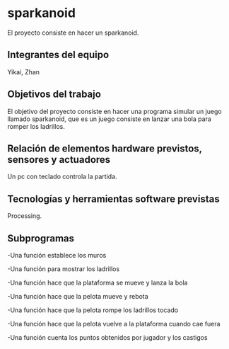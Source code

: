 # sparkanoid

El proyecto consiste en hacer un sparkanoid.

## Integrantes del equipo

Yikai, Zhan

## Objetivos del trabajo

El objetivo del proyecto consiste en hacer una programa simular un juego llamado sparkanoid, que es un juego consiste en lanzar una bola para romper los ladrillos.

## Relación de elementos hardware previstos, sensores y actuadores

Un pc con teclado controla la partida.

## Tecnologías y herramientas software previstas

Processing.

## Subprogramas

-Una función establece los muros

-Una función para mostrar los ladrillos

-Una función hace que la plataforma se mueve y lanza la bola

-Una función hace que la pelota mueve y rebota

-Una función hace que la pelota rompe los ladrillos tocado

-Una función hace que la pelota vuelve a la plataforma cuando cae fuera

-Una función cuenta los puntos obtenidos por jugador y los castigos
